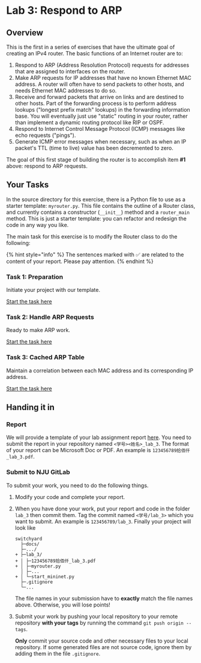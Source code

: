 # Lab 3: Respond to ARP

## Overview

This is the first in a series of exercises that have the ultimate goal of creating an IPv4 router. The basic functions of an Internet router are to:

1. Respond to ARP \(Address Resolution Protocol\) requests for addresses that are assigned to interfaces on the router.
2. Make ARP requests for IP addresses that have no known Ethernet MAC address. A router will often have to send packets to other hosts, and needs Ethernet MAC addresses to do so.
3. Receive and forward packets that arrive on links and are destined to other hosts. Part of the forwarding process is to perform address lookups \("longest prefix match" lookups\) in the forwarding information base. You will eventually just use "static" routing in your router, rather than implement a dynamic routing protocol like RIP or OSPF.
4. Respond to Internet Control Message Protocol \(ICMP\) messages like echo requests \("pings"\).
5. Generate ICMP error messages when necessary, such as when an IP packet's TTL \(time to live\) value has been decremented to zero.

The goal of this first stage of building the router is to accomplish item **\#1** above: respond to ARP requests.

## Your Tasks

In the source directory for this exercise, there is a Python file to use as a starter template: `myrouter.py`. This file contains the outline of a Router class, and currently contains a constructor \(`__init__`\) method and a `router_main` method. This is just a starter template: you can refactor and redesign the code in any way you like.

The main task for this exercise is to modify the Router class to do the following:

{% hint style="info" %}
The sentences marked with ✅ are related to the content of your report. Please pay attention.
{% endhint %}

### Task 1: Preparation

Initiate your project with our template.

[Start the task here](preparation.md)

### Task 2: Handle ARP Requests

Ready to make ARP work.

[Start the task here](handle-arp-request.md)

### Task 3: Cached ARP Table

Maintain a correlation between each MAC address and its corresponding IP address.

[Start the task here](arp-table.md)

## Handing it in

### Report

We will provide a template of your lab assignment report [here](https://box.nju.edu.cn/d/123a70ac8ff34595b18f/). You need to submit the report in your repository named `<学号><姓名>_lab_3`. The format of your report can be Microsoft Doc or PDF. An example is `123456789拾佰仟_lab_3.pdf`.

### Submit to NJU GitLab

To submit your work, you need to do the following things.

1. Modify your code and complete your report.
2. When you have done your work, put your report and code in the folder `lab_3` then commit them. Tag the commit named `<学号/lab_3>` which you want to submit. An example is `123456789/lab_3`. Finally your project will look like

   ```text
   switchyard
     ├─docs/
     ├─.../
   + ├─lab_3/
   + │ ├─123456789拾佰仟_lab_3.pdf
   + │ ├─myrouter.py
     │ ├─...
   + │ └─start_mininet.py
     ├─.gitignore
     └─...
   ```

   The file names in your submission have to **exactly** match the file names above. Otherwise, you will lose points!

3. Submit your work by pushing your local repository to your remote repository **with your tags** by running the command `git push origin --tags`.

   **Only** commit your source code and other necessary files to your local repository. If some generated files are not source code, ignore them by adding them in the file `.gitignore`.

